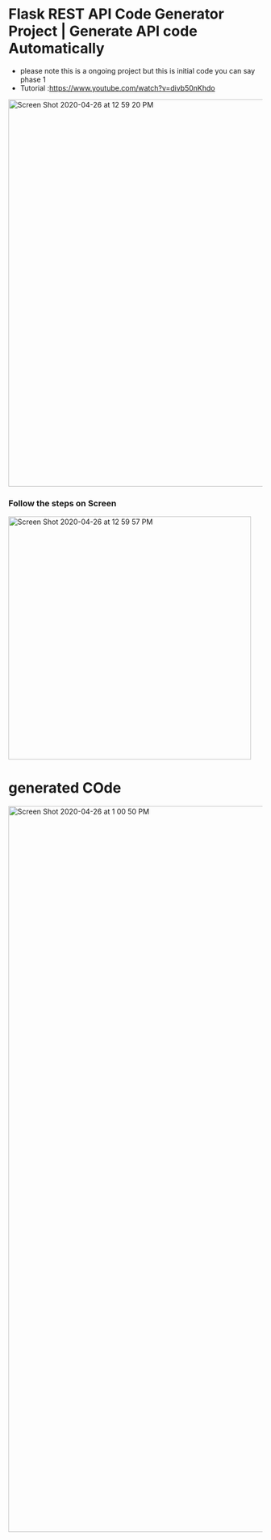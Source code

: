 
# Flask REST API Code Generator Project | Generate API code Automatically

* please note this is a ongoing project but this is initial code you can say phase 1
*  Tutorial :https://www.youtube.com/watch?v=divb50nKhdo

<img width="766" alt="Screen Shot 2020-04-26 at 12 59 20 PM" src="https://user-images.githubusercontent.com/39345855/80314147-c01e4780-87bd-11ea-88ed-2bbb798c6d8c.png">


### Follow the steps on Screen 
<img width="481" alt="Screen Shot 2020-04-26 at 12 59 57 PM" src="https://user-images.githubusercontent.com/39345855/80314165-d75d3500-87bd-11ea-89a3-3b8588223fae.png">


# generated COde 
<img width="1436" alt="Screen Shot 2020-04-26 at 1 00 50 PM" src="https://user-images.githubusercontent.com/39345855/80314182-f5c33080-87bd-11ea-86a8-31865daea019.png">

